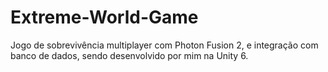 # Extreme-World-Game
Jogo de sobrevivência multiplayer com Photon Fusion 2, e integração com banco de dados, sendo desenvolvido por mim na Unity 6.
